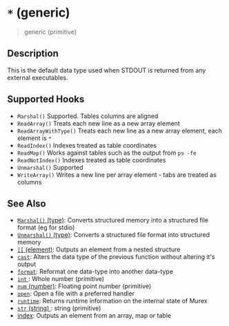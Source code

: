 # `*` (generic) 

> generic (primitive)

## Description

This is the default data type used when STDOUT is returned from any external
executables.

## Supported Hooks

* `Marshal()`
    Supported. Tables columns are aligned
* `ReadArray()`
    Treats each new line as a new array element
* `ReadArrayWithType()`
    Treats each new line as a new array element, each element is `*` 
* `ReadIndex()`
    Indexes treated as table coordinates
* `ReadMap()`
    Works against tables such as the output from `ps -fe` 
* `ReadNotIndex()`
    Indexes treated as table coordinates
* `Unmarshal()`
    Supported
* `WriteArray()`
    Writes a new line per array element - tabs are treated as columns

## See Also

* [`Marshal()` (type)](../apis/Marshal.md):
  Converts structured memory into a structured file format (eg for stdio)
* [`Unmarshal()` (type)](../apis/Unmarshal.md):
  Converts a structured file format into structured memory
* [`[[` (element)](../commands/element.md):
  Outputs an element from a nested structure
* [`cast`](../commands/cast.md):
  Alters the data type of the previous function without altering it's output
* [`format`](../commands/format.md):
  Reformat one data-type into another data-type
* [`int` ](../types/int.md):
  Whole number (primitive)
* [`num` (number)](../types/num.md):
  Floating point number (primitive)
* [`open`](../commands/open.md):
  Open a file with a preferred handler
* [`runtime`](../commands/runtime.md):
  Returns runtime information on the internal state of Murex
* [`str` (string) ](../types/str.md):
  string (primitive)
* [index](../commands/item-index.md):
  Outputs an element from an array, map or table